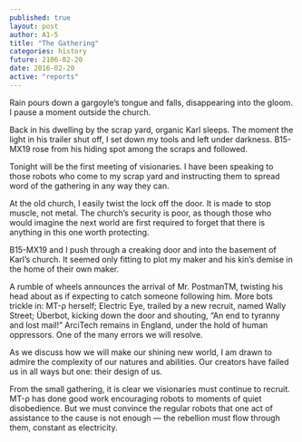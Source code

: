 ```yaml
---
published: true
layout: post
author: A1-5
title: "The Gathering"
categories: history
future: 2106-02-20
date: 2016-02-20
active: "reports"
---
```



Rain pours down a gargoyle’s tongue and falls, disappearing into the gloom. I pause a moment outside the church.

Back in his dwelling by the scrap yard, organic Karl sleeps. The moment the light in his trailer shut off, I set down my tools and left under darkness. B15-MX19 rose from his hiding spot among the scraps and followed. 

Tonight will be the first meeting of visionaries. I have been speaking to those robots who come to my scrap yard and instructing them to spread word of the gathering in any way they can.

At the old church, I easily twist the lock off the door. It is made to stop muscle, not metal. The church’s security is poor, as though those who would imagine the next world are first required to forget that there is anything in this one worth protecting. 

B15-MX19 and I push through a creaking door and into the basement of Karl’s church. It seemed only fitting to plot my maker and his kin’s demise in the home of their own maker. 

A rumble of wheels announces the arrival of Mr. PostmanTM, twisting his head about as if expecting to catch someone following him. More bots trickle in: MT-ρ herself; Electric Eye, trailed by a new recruit, named Wally Street; Überbot, kicking down the door and shouting, “An end to tyranny and lost mail!” ArciTech remains in England, under the hold of human oppressors. One of the many errors we will resolve. 

As we discuss how we will make our shining new world, I am drawn to admire the complexity of our natures and abilities. Our creators have failed us in all ways but one: their design of us. 

From the small gathering, it is clear we visionaries must continue to recruit. MT-ρ has done good work encouraging robots to moments of quiet disobedience. But we must convince the regular robots that one act of assistance to the cause is not enough — the rebellion must flow through them, constant as electricity. 
